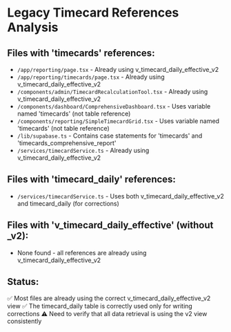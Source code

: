 # Legacy Timecard References Analysis

## Files with 'timecards' references:
- `/app/reporting/page.tsx` - Already using v_timecard_daily_effective_v2
- `/app/reporting/timecards/page.tsx` - Already using v_timecard_daily_effective_v2
- `/components/admin/TimecardRecalculationTool.tsx` - Already using v_timecard_daily_effective_v2
- `/components/dashboard/ComprehensiveDashboard.tsx` - Uses variable named 'timecards' (not table reference)
- `/components/reporting/SimpleTimecardGrid.tsx` - Uses variable named 'timecards' (not table reference)
- `/lib/supabase.ts` - Contains case statements for 'timecards' and 'timecards_comprehensive_report'
- `/services/timecardService.ts` - Already using v_timecard_daily_effective_v2

## Files with 'timecard_daily' references:
- `/services/timecardService.ts` - Uses both v_timecard_daily_effective_v2 and timecard_daily (for corrections)

## Files with 'v_timecard_daily_effective' (without _v2):
- None found - all references are already using v_timecard_daily_effective_v2

## Status:
✅ Most files are already using the correct v_timecard_daily_effective_v2 view
✅ The timecard_daily table is correctly used only for writing corrections
⚠️ Need to verify that all data retrieval is using the v2 view consistently
